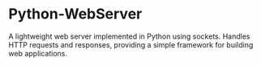 # Python-WebServer
A lightweight web server implemented in Python using sockets. Handles HTTP requests and responses, providing a simple framework for building web applications.
